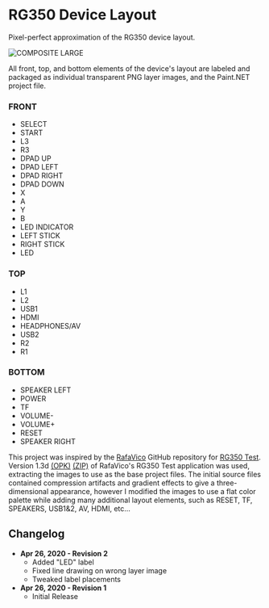 # RG350 Device Layout

Pixel-perfect approximation of the RG350 device layout.

![COMPOSITE LARGE](https://user-images.githubusercontent.com/14294487/80315465-53a34880-87bd-11ea-8353-78f887f17dc0.png)

All front, top, and bottom elements of the device's layout are labeled and packaged as individual transparent PNG layer images, and the Paint.NET project file.

### FRONT
* SELECT
* START
* L3
* R3
* DPAD UP
* DPAD LEFT
* DPAD RIGHT
* DPAD DOWN
* X
* A
* Y
* B
* LED INDICATOR
* LEFT STICK
* RIGHT STICK
* LED

### TOP
* L1
* L2
* USB1
* HDMI
* HEADPHONES/AV
* USB2
* R2
* R1

### BOTTOM
* SPEAKER LEFT
* POWER
* TF
* VOLUME-
* VOLUME+
* RESET
* SPEAKER RIGHT

This project was inspired by the [RafaVico](https://github.com/RafaVico) GitHub repository for [RG350 Test](https://github.com/RafaVico/rg350_test). Version 1.3d [(OPK)](https://github.com/westoncampbell/rg350-device-layout/files/4534645/rg350test_v1.3d-opk.zip) [(ZIP)](https://github.com/westoncampbell/rg350-device-layout/files/4534646/rg350test_v1.3d-zip.zip) of RafaVico's RG350 Test application was used, extracting the images to use as the base project files. The initial source files contained compression artifacts and gradient effects to give a three-dimensional appearance, however I modified the images to use a flat color palette while adding many additional layout elements, such as RESET, TF, SPEAKERS, USB1&2, AV, HDMI, etc...

**Changelog**
---
* **Apr 26, 2020 - Revision 2**
  * Added "LED" label
  * Fixed line drawing on wrong layer image
  * Tweaked label placements
* **Apr 26, 2020 - Revision 1**
  * Initial Release

